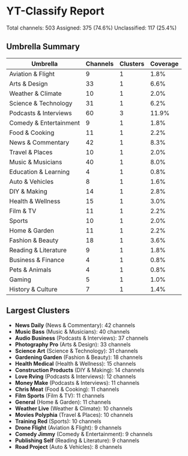 # YT-Classify Report

Total channels: 503
Assigned: 375 (74.6%)
Unclassified: 117 (25.4%)

## Umbrella Summary

| Umbrella | Channels | Clusters | Coverage |
|----------|----------|----------|----------|
| Aviation & Flight | 9 | 1 | 1.8%
| Arts & Design | 33 | 1 | 6.6%
| Weather & Climate | 10 | 1 | 2.0%
| Science & Technology | 31 | 1 | 6.2%
| Podcasts & Interviews | 60 | 3 | 11.9%
| Comedy & Entertainment | 9 | 1 | 1.8%
| Food & Cooking | 11 | 1 | 2.2%
| News & Commentary | 42 | 1 | 8.3%
| Travel & Places | 10 | 1 | 2.0%
| Music & Musicians | 40 | 1 | 8.0%
| Education & Learning | 4 | 1 | 0.8%
| Auto & Vehicles | 8 | 1 | 1.6%
| DIY & Making | 14 | 1 | 2.8%
| Health & Wellness | 15 | 1 | 3.0%
| Film & TV | 11 | 1 | 2.2%
| Sports | 10 | 1 | 2.0%
| Home & Garden | 11 | 1 | 2.2%
| Fashion & Beauty | 18 | 1 | 3.6%
| Reading & Literature | 9 | 1 | 1.8%
| Business & Finance | 4 | 1 | 0.8%
| Pets & Animals | 4 | 1 | 0.8%
| Gaming | 5 | 1 | 1.0%
| History & Culture | 7 | 1 | 1.4%

## Largest Clusters

- **News Daily** (News & Commentary): 42 channels
- **Music Bass** (Music & Musicians): 40 channels
- **Audio Business** (Podcasts & Interviews): 37 channels
- **Photography Pro** (Arts & Design): 33 channels
- **Science Art** (Science & Technology): 31 channels
- **Gardening Garden** (Fashion & Beauty): 18 channels
- **Health Medical** (Health & Wellness): 15 channels
- **Construction Products** (DIY & Making): 14 channels
- **Love Rving** (Podcasts & Interviews): 12 channels
- **Money Make** (Podcasts & Interviews): 11 channels
- **Chris Meat** (Food & Cooking): 11 channels
- **Film Sports** (Film & TV): 11 channels
- **General** (Home & Garden): 11 channels
- **Weather Live** (Weather & Climate): 10 channels
- **Movies Polyphia** (Travel & Places): 10 channels
- **Training Red** (Sports): 10 channels
- **Drone Flight** (Aviation & Flight): 9 channels
- **Comedy Jimmy** (Comedy & Entertainment): 9 channels
- **Publishing Self** (Reading & Literature): 9 channels
- **Road Project** (Auto & Vehicles): 8 channels